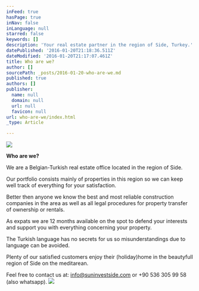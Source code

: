 ```yaml
---
inFeed: true
hasPage: true
inNav: false
inLanguage: null
starred: false
keywords: []
description: 'Your real estate partner in the region of Side, Turkey.'
datePublished: '2016-01-20T21:18:36.511Z'
dateModified: '2016-01-20T21:17:07.461Z'
title: Who are we?
author: []
sourcePath: _posts/2016-01-20-who-are-we.md
published: true
authors: []
publisher:
  name: null
  domain: null
  url: null
  favicon: null
url: who-are-we/index.html
_type: Article

---
```

![](https://s3-us-west-2.amazonaws.com/the-grid-img/p/ad7b3b04b13ed3770605f84c51a20f9967d16c65.jpg)

**Who are we?**

We are a Belgian-Turkish real estate office located in the region of Side.

Our portfolio consists mainly of properties in this region so we can keep well track of everything for your satisfaction.

Better then anyone we know the best and most reliable construction companies in the area as well as all legal procedures for property transfer of ownership or rentals.

As expats we are 12 months available on the spot to defend your interests and support you with everything concerning your property.

The Turkish language has no secrets for us so misunderstandings due to language can be avoided.

Plenty of our satisfied customers enjoy their (holiday)home in the beautyfull region of Side on the meditarean.

Feel free to contact us at: info@suninvestside.com or +90 536 305 99 58 (also whatsapp).
![](https://the-grid-user-content.s3-us-west-2.amazonaws.com/b6e68ef8-45db-49c0-b2d6-28081b76c32c.jpg)